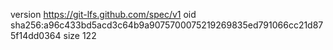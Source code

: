 version https://git-lfs.github.com/spec/v1
oid sha256:a96c433bd5acd3c64b9a9075700075219269835ed791066cc21d875f14dd0364
size 122
